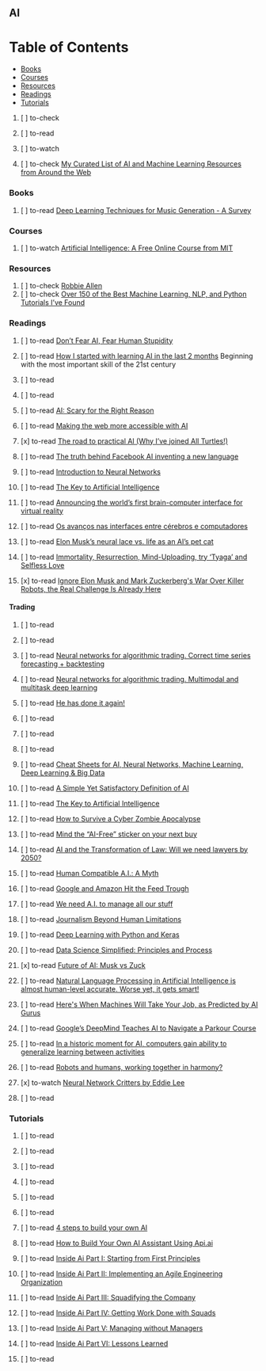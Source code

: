 ## AI

# Table of Contents
<!-- MarkdownTOC depth=4 -->
  - [Books](#books)
  - [Courses](#courses)
  - [Resources](#resources)
  - [Readings](#readings)
  - [Tutorials](#tutorials)
<!-- /MarkdownTOC -->

  1. [ ] to-check []()
  1. [ ] to-read []()
  1. [ ] to-watch []()

  1. [ ] to-check [My Curated List of AI and Machine Learning Resources from Around the Web](https://unsupervisedmethods.com/my-curated-list-of-ai-and-machine-learning-resources-from-around-the-web-9a97823b8524)

### Books

  1. [ ] to-read [Deep Learning Techniques for Music Generation - A Survey](https://arxiv.org/abs/1709.01620)

### Courses

  1. [ ] to-watch [Artificial Intelligence: A Free Online Course from MIT](http://www.openculture.com/2017/05/artificial-intelligence-a-free-online-course-from-mit.html)

### Resources

  1. [ ] to-check [Robbie Allen](https://unsupervisedmethods.com/@robbieallen)
  1. [ ] to-check [Over 150 of the Best Machine Learning, NLP, and Python Tutorials I’ve Found](https://unsupervisedmethods.com/over-150-of-the-best-machine-learning-nlp-and-python-tutorials-ive-found-ffce2939bd78)

### Readings

  1. [ ] to-read [Don’t Fear AI, Fear Human Stupidity](https://hackernoon.com/dont-fear-ai-fear-human-stupidity-437fd22e1a93)

  1. [ ] to-read [How I started with learning AI in the last 2 months](https://hackernoon.com/how-i-started-with-learning-ai-in-the-last-2-months-251d19b23597) Beginning with the most important skill of the 21st century
  1. [ ] to-read []()
  1. [ ] to-read []()
  1. [ ] to-read [AI: Scary for the Right Reason](https://hackernoon.com/ai-scary-for-the-right-reasons-185bee8c6daa)
  1. [ ] to-read [Making the web more accessible with AI](https://medium.freecodecamp.org/making-the-web-more-accessible-with-ai-84598eebabdb)
  1. [x] to-read [The road to practical AI (Why I’ve joined All Turtles!)](https://medium.com/@beezee/the-road-to-practical-ai-why-ive-joined-all-turtles-d06e3162b466)
  1. [ ] to-read [The truth behind Facebook AI inventing a new language](https://medium.com/@roman.kucera/the-truth-behind-facebook-ai-inventing-a-new-language-37c5d680e5a7)

  1. [ ] to-read [Introduction to Neural Networks](https://dev.to/thepracticaldev/introduction-to-neural-networks)

  1. [ ] to-read [The Key to Artificial Intelligence](https://becominghuman.ai/the-key-to-artificial-intelligence-ad6ef528e8d0)

  1. [ ] to-read [Announcing the world’s first brain-computer interface for virtual reality](https://medium.com/neurable/announcing-the-worlds-first-brain-computer-interface-for-virtual-reality-a3110db62607)
  1. [ ] to-read [Os avanços nas interfaces entre cérebros e computadores](https://medium.com/@diegoacampos/os-avan%C3%A7os-nas-interfaces-entre-c%C3%A9rebros-e-computadores-8b4bbe54bdb8)
  1. [ ] to-read [Elon Musk’s neural lace vs. life as an AI’s pet cat](https://medium.com/@duncanjefferies/elon-musks-neural-lace-vs-life-as-an-ai-s-pet-cat-e515c4707130)
  1. [ ] to-read [Immortality, Resurrection, Mind-Uploading, try ‘Tyaga’ and Selfless Love](https://turingchurch.net/immortality-resurrection-mind-uploading-try-tyaga-and-selfless-love-a5a1f20264f1)

  1. [x] to-read [Ignore Elon Musk and Mark Zuckerberg's War Over Killer Robots, the Real Challenge Is Already Here](http://gizmodo.com/ignore-elon-musk-and-mark-zuckerbergs-war-over-killer-r-1797249927)

#### Trading

  1. [ ] to-read []()
  1. [ ] to-read []()
  1. [ ] to-read [Neural networks for algorithmic trading. Correct time series forecasting + backtesting](https://medium.com/@alexrachnog/neural-networks-for-algorithmic-trading-1-2-correct-time-series-forecasting-backtesting-9776bfd9e589)
  1. [ ] to-read [Neural networks for algorithmic trading. Multimodal and multitask deep learning](https://becominghuman.ai/neural-networks-for-algorithmic-trading-multimodal-and-multitask-deep-learning-5498e0098caf)

  1. [ ] to-read [He has done it again!](https://medium.com/@theapemachine/he-has-done-it-again-elon-musk-8b4d8f192833)

  1. [ ] to-read []()
  1. [ ] to-read []()
  1. [ ] to-read []()
  1. [ ] to-read [Cheat Sheets for AI, Neural Networks, Machine Learning, Deep Learning & Big Data](https://becominghuman.ai/cheat-sheets-for-ai-neural-networks-machine-learning-deep-learning-big-data-678c51b4b463)
  1. [ ] to-read [A Simple Yet Satisfactory Definition of AI](https://becominghuman.ai/a-simple-yet-satisfactory-definition-of-ai-f0022fa3373d)
  1. [ ] to-read [The Key to Artificial Intelligence](https://becominghuman.ai/the-key-to-artificial-intelligence-ad6ef528e8d0)
  1. [ ] to-read [How to Survive a Cyber Zombie Apocalypse](https://becominghuman.ai/how-to-survive-a-cyber-zombie-apocalypse-a16c1c1d37d1)
  1. [ ] to-read [Mind the “AI-Free” sticker on your next buy](https://becominghuman.ai/mind-the-ai-free-sticker-on-your-next-buy-32cbf02e02cd)
  1. [ ] to-read [AI and the Transformation of Law: Will we need lawyers by 2050?](https://becominghuman.ai/will-we-need-lawyers-by-2050-a189ef614782)
  1. [ ] to-read [Human Compatible A.I.: A Myth](https://becominghuman.ai/human-compatible-a-i-a-myth-f488cce6fa78)

  1. [ ] to-read [Google and Amazon Hit the Feed Trough](https://shift.newco.co/google-and-amazon-hit-the-feed-trough-da4f7fb8cda8)
  1. [ ] to-read [We need A.I. to manage all our stuff](https://becominghuman.ai/we-need-a-i-to-manage-all-our-stuff-f59f66eb9b)
  1. [ ] to-read [Journalism Beyond Human Limitations](https://becominghuman.ai/journalism-beyond-human-limitations-b2b96b35ac57)
  1. [ ] to-read [Deep Learning with Python and Keras](https://becominghuman.ai/deep-learning-with-python-and-keras-f8080710dc63)
  1. [ ] to-read [Data Science Simplified: Principles and Process](https://becominghuman.ai/data-science-simplified-principles-and-process-b06304d63308)
  1. [x] to-read [Future of AI: Musk vs Zuck](https://becominghuman.ai/future-of-ai-musk-vs-zuck-49c7101c4972)

  1. [ ] to-read [Natural Language Processing in Artificial Intelligence is almost human-level accurate. Worse yet, it gets smart!](https://sigmoidal.io/boosting-your-solutions-with-nlp/)

  1. [ ] to-read [Here's When Machines Will Take Your Job, as Predicted by AI Gurus](http://bigthink.com/paul-ratner/heres-when-machines-will-take-your-job-predict-ai-gurus)

  1. [ ] to-read [Google’s DeepMind Teaches AI to Navigate a Parkour Course](https://medium.com/extremetech-access/googles-deepmind-teaches-ai-to-navigate-a-parkour-course-a1cee3583400)
  1. [ ] to-read [In a historic moment for AI, computers gain ability to generalize learning between activities](https://medium.com/extremetech-access/in-a-historic-moment-for-ai-computers-gain-ability-to-generalize-learning-between-activities-aa31f17a90d4)
  1. [ ] to-read [Robots and humans, working together in harmony?](http://boingboing.net/2017/06/12/robots-and-humans-working-tog.html)
  
  1. [x] to-watch [Neural Network Critters by Eddie Lee](http://www.creativeapplications.net/news/neural-network-critters-by-eddie-lee/)
  1. [ ] to-read []()

### Tutorials

  1. [ ] to-read []()
  1. [ ] to-read []()
  1. [ ] to-read []()
  1. [ ] to-read []()
  1. [ ] to-read []()
  1. [ ] to-read []()
  1. [ ] to-read [4 steps to build your own AI](https://becominghuman.ai/4-steps-to-build-your-own-ai-385fedddbcc9)


  1. [ ] to-read [How to Build Your Own AI Assistant Using Api.ai](https://www.sitepoint.com/how-to-build-your-own-ai-assistant-using-api-ai)

  1. [ ] to-read [Inside Ai Part I: Starting from First Principles](https://unsupervisedmethods.com/inside-ai-part-i-starting-from-first-principles-623e2d191a9)
  1. [ ] to-read [Inside Ai Part II: Implementing an Agile Engineering Organization](https://unsupervisedmethods.com/inside-ai-part-ii-implementing-an-agile-engineering-organization-e7d5997cb17d)
  1. [ ] to-read [Inside Ai Part III: Squadifying the Company](https://unsupervisedmethods.com/inside-ai-part-iii-squadifying-the-company-e0712613e332)
  1. [ ] to-read [Inside Ai Part IV: Getting Work Done with Squads](https://unsupervisedmethods.com/inside-ai-part-iv-getting-work-done-with-squads-4a74a1052ba4)
  1. [ ] to-read [Inside Ai Part V: Managing without Managers](https://unsupervisedmethods.com/inside-ai-part-v-managing-without-managers-43a0eb86b5c2)
  1. [ ] to-read [Inside Ai Part VI: Lessons Learned](https://unsupervisedmethods.com/inside-ai-part-vi-lessons-learned-3b3fcd0b9c4c)
  1. [ ] to-read []()
